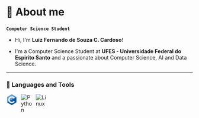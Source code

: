 # 🌱 About me

**`Computer Science Student`**

- Hi, I'm **Luiz Fernando de Souza C. Cardoso**!

- I'm a Computer Science Student at **UFES - Universidade Federal do Espirito Santo** and a passionate about Computer Science, AI and Data Science.


---

### 🧰 Languages and Tools

<img align="left" alt="C" width="30px" style="padding-right:10px;" src="https://raw.githubusercontent.com/devicons/devicon/55609aa5bd817ff167afce0d965585c92040787a/icons/c/c-original.svg" />
<img align="left" alt="Python" width="30px" style="padding-right:10px;" src="https://cdn.jsdelivr.net/gh/devicons/devicon/icons/python/python-plain.svg" />
<img align="left" alt="Linux" width="30px" style="padding-right:10px;" src="https://cdn.jsdelivr.net/gh/devicons/devicon/icons/linux/linux-original.svg" />

